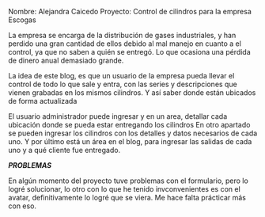 Nombre: Alejandra Caicedo
Proyecto: Control de cilindros para la empresa Escogas

La empresa se encarga de la distribución de gases industriales, y han perdido una gran cantidad de ellos debido al mal manejo en cuanto a el control, ya que no saben a quién se entregó. Lo que ocasiona una pérdida de dinero anual demasiado grande.

La idea de este blog, es que un usuario de la empresa pueda llevar el control de todo lo que sale y entra, con las series y descripciones que vienen grabadas en los mismos cilindros. Y así saber donde están ubicados de forma actualizada

El usuario administrador puede ingresar y en un area, detallar cada ubicación donde se pueda estar entregando los cilindros
En otro apartado se pueden ingresar los cilindros con los detalles y datos necesarios de cada uno.
Y por último está un área en el blog, para ingresar las salidas de cada uno y a qué cliente fue entregado.

***PROBLEMAS***

En algún momento del proyecto tuve problemas con el formulario, pero lo logré solucionar, lo otro con lo que he tenido invconvenientes es con el avatar, definitivamente lo logré que se viera. Me hace falta prácticar más con eso.

